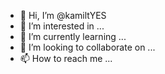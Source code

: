 - 👋 Hi, I’m @kamiltYES
- 👀 I’m interested in ...
- 🌱 I’m currently learning ...
- 💞️ I’m looking to collaborate on ...
- 📫 How to reach me ...

<!---
kamiltYES/kamiltYES is a ✨ special ✨ repository because its `README.md` (this file) appears on your GitHub profile.
You can click the Preview link to take a look at your changes.
--->
